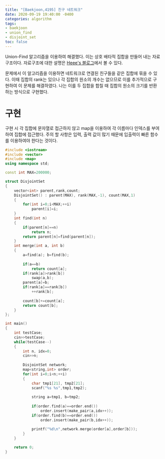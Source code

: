 ```yaml
---
title: "[Baekjoon,4195] 친구 네트워크"
date: 2020-09-19 19:40:00 -0400
categories: algorithm 
tags:
- baekjoon 
- union_find
- disjoint_set
toc: false
---
```

Union-Find 알고리즘을 이용하여 해결했다. 이는 상호 배타적 집합을 만들어 내는 자료구조이다. 
자료구조에 대한 설명은 [Heee's 블로그](https://gmlwjd9405.github.io/2018/08/31/algorithm-union-find.html)에서 볼 수 있다. 

문제에서 이 알고리즘을 이용하면 네트워크로 연결된 친구들을 같은 집합에 묶을 수 있다. 
이때 집합의 rank는 있으나 각 집합의 원소의 개수는 없으므로 이를 추가적으로 구현하여 이 문제를 해결하였다. 
나는 이를 두 집합을 합칠 때 집합의 원소의 크기를 반환하는 방식으로 구현했다. 

# 구현 
구현 시 각 집합에 문자열로 접근하지 않고 map을 이용하여 각 이름마다 인덱스를 부여하여 집합에 접근했다. 
주의 할 사항은 입력, 출력 값이 많기 때문에 입출력이 빠른 함수를 이용하여야 한다는 것이다. 
```cpp
#include <iostream>
#include <vector>
#include <map>
using namespace std;

const int MAX=200000;

struct DisjointSet
{
    vector<int> parent,rank,count;
    DisjointSet() : parent(MAX), rank(MAX,-1), count(MAX,1) 
    { 
        for(int i=0;i<MAX;++i)
            parent[i]=i;
    }
    int find(int n)
    {
        if(parent[n]==n)
            return n;
        return parent[n]=find(parent[n]);
    }
    int merge(int a, int b)
    {
        a=find(a); b=find(b);
        
        if(a==b)
            return count[a];
        if(rank[a]>rank[b])
            swap(a,b);
        parent[a]=b;
        if(rank[a]==rank[b])
            ++rank[b];
        
        count[b]+=count[a];
        return count[b];
    }
};

int main()
{
    int testCase;
    cin>>testCase;
    while(testCase--)
    {
        int n, idx=0;
        cin>>n;
        
        DisjointSet network;
        map<string,int> order;
        for(int i=0;i<n;++i)
        {
            char tmp1[21], tmp2[21];
            scanf("%s %s",tmp1,tmp2);
            
            string a=tmp1, b=tmp2;
            
            if(order.find(a)==order.end())
                order.insert(make_pair(a,idx++));
            if(order.find(b)==order.end())
                order.insert(make_pair(b,idx++));
            
            printf("%d\n",network.merge(order[a],order[b]));
        }
    }

    return 0;
}
```
